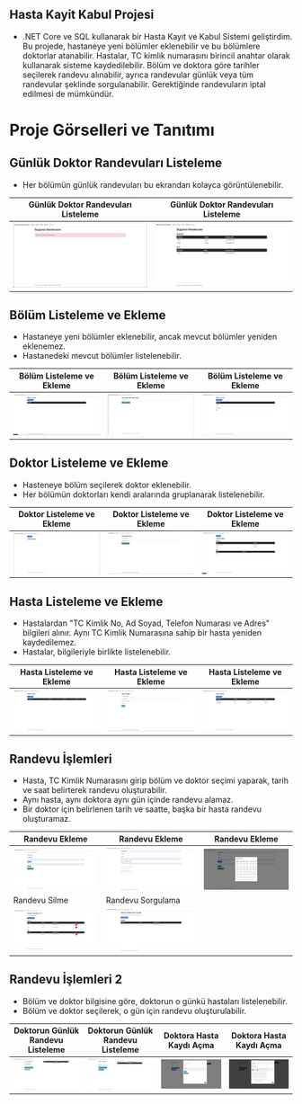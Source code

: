 ## Hasta Kayit Kabul Projesi
* .NET Core ve SQL kullanarak bir Hasta Kayıt ve Kabul Sistemi geliştirdim. Bu projede,
hastaneye yeni bölümler eklenebilir ve bu bölümlere doktorlar atanabilir. Hastalar, TC
kimlik numarasını birincil anahtar olarak kullanarak sisteme kaydedilebilir. Bölüm ve
doktora göre tarihler seçilerek randevu alınabilir, ayrıca randevular günlük veya tüm
randevular şeklinde sorgulanabilir. Gerektiğinde randevuların iptal edilmesi de
mümkündür.


# Proje Görselleri ve Tanıtımı
## Günlük Doktor Randevuları Listeleme
* Her bölümün günlük randevuları bu ekrandan kolayca görüntülenebilir.
  
Günlük Doktor Randevuları Listeleme | Günlük Doktor Randevuları Listeleme |
------------ |------------ |
![](Photos/1.png) | ![](Photos/2.png) |

## Bölüm Listeleme ve Ekleme
* Hastaneye yeni bölümler eklenebilir, ancak mevcut bölümler yeniden eklenemez.
* Hastanedeki mevcut bölümler listelenebilir.

Bölüm Listeleme ve Ekleme | Bölüm Listeleme ve Ekleme | Bölüm Listeleme ve Ekleme | 
------------ |------------ | ------------ |
![](Photos/3.png) | ![](Photos/4.png) | ![](Photos/5.png) |

## Doktor Listeleme ve Ekleme
* Hasteneye bölüm seçilerek doktor eklenebilir.
* Her bölümün doktorları kendi aralarında gruplanarak listelenebilir.

Doktor Listeleme ve Ekleme | Doktor Listeleme ve Ekleme | Doktor Listeleme ve Ekleme | 
------------ |------------ | ------------ |
![](Photos/6.png) | ![](Photos/7.png) | ![](Photos/8.png) |

## Hasta Listeleme ve Ekleme
* Hastalardan "TC Kimlik No, Ad Soyad, Telefon Numarası ve Adres" bilgileri alınır. Aynı TC Kimlik Numarasına sahip bir hasta yeniden kaydedilemez.
* Hastalar, bilgileriyle birlikte listelenebilir.
  
Hasta Listeleme ve Ekleme | Hasta Listeleme ve Ekleme | Hasta Listeleme ve Ekleme | 
------------ |------------ | ------------ |
![](Photos/9.png) | ![](Photos/10.png) | ![](Photos/11.png) |

## Randevu İşlemleri 
* Hasta, TC Kimlik Numarasını girip bölüm ve doktor seçimi yaparak, tarih ve saat belirterek randevu oluşturabilir.
* Aynı hasta, aynı doktora aynı gün içinde randevu alamaz.
* Bir doktor için belirlenen tarih ve saatte, başka bir hasta randevu oluşturamaz.

Randevu Ekleme | Randevu Ekleme | Randevu Ekleme | 
------------ |------------ | ------------ |
![](Photos/12.png) | ![](Photos/13.png) | ![](Photos/14.png) |
Randevu Silme | Randevu Sorgulama | 
![](Photos/15.png) | ![](Photos/16.png) |

## Randevu İşlemleri 2
* Bölüm ve doktor bilgisine göre, doktorun o günkü hastaları listelenebilir.
* Bölüm ve doktor seçilerek, o gün için randevu oluşturulabilir.

Doktorun Günlük Randevu Listeleme | Doktorun Günlük Randevu Listeleme | Doktora Hasta Kaydı Açma | Doktora Hasta Kaydı Açma | 
------------ |------------ | ------------ |------------ |
![](Photos/17.png) | ![](Photos/18.png) | ![](Photos/19.png) |![](Photos/20.png) |
